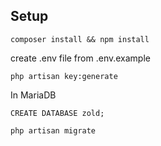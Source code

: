 ## Setup

`composer install && npm install`

create .env file from .env.example

`php artisan key:generate`

In MariaDB

`CREATE DATABASE zold;`

`php artisan migrate`